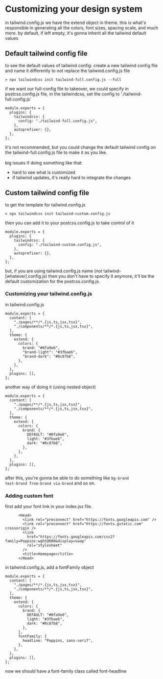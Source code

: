 # Customizing your design system

in tailwind.config.js we have the extend
object in theme. this is what's responsible in generating all the colors, font sizes, spacing scale, and much more. by default, if left empty, it's gonna inherit all the tailwind default values

## Default tailwind config file

to see the default values of tailwind config: create a new tailwind config file and name it differently to not replace the tailwind.config.js file

```
> npx tailwindcss init tailwind-full.config.js --full
```

if we want our full-config file to takeover, we could specify in postcss.config.js file, in the tailwindcss, set the config to './tailwind-full.config.js'

```
module.exports = {
  plugins: {
    tailwindcss: {
      config: "./tailwind-full.config.js",
    },
    autoprefixer: {},
  },
};
```

it's not recommended, but you could change the default tailwind config on the tailwind-full.config.js file to make it as you like.
<br><br>
big issues if doing something like that:
<br>

- hard to see what is customized
- if tailwind updates, it's really hard to integrate the changes

## Custom tailwind config file

to get the template for tailwind.config.js

```
> npx tailwindcss init tailwind-custom.config.js
```

then you can add it to your postcss.config.js to take control of it

```
module.exports = {
  plugins: {
    tailwindcss: {
      config: "./tailwind-custom.config.js",
    },
    autoprefixer: {},
  },
};
```

but, if you are using tailwind.config.js name (not tailwind-\[whatever\].config.js) then you don't have to specify it anymore, it'll be the default customization for the postcss.config.js.

### Customizing your tailwind.config.js

in tailwind.config.js

```
module.exports = {
  content: [
    "./pages/**/*.{js,ts,jsx,tsx}",
    "./components/**/*.{js,ts,jsx,tsx}",
  ],
  theme: {
    extend: {
      colors: {
        brand: "#0fa9e6",
        "brand-light": "#3fbaeb",
        "brand-dark": "#0c87b8",
      },
    },
  },
  plugins: [],
};
```

another way of doing it (using nested object)

```
module.exports = {
  content: [
    "./pages/**/*.{js,ts,jsx,tsx}",
    "./components/**/*.{js,ts,jsx,tsx}",
  ],
  theme: {
    extend: {
      colors: {
        brand: {
          DEFAULT: "#0fa9e6",
          light: "#3fbaeb",
          dark: "#0c87b8",
        },
      },
    },
  },
  plugins: [],
};
```

after this, you're gonna be able to do something like <code>bg-brand text-brand from-brand via-brand</code> and so on.

### Adding custom font

first add your font link in your index.jsx file.

```
      <Head>
        <link rel="preconnect" href="https://fonts.googleapis.com" />
        <link rel="preconnect" href="https://fonts.gstatic.com" crossorigin />
        <link
          href="https://fonts.googleapis.com/css2?family=Poppins:wght@600&display=swap"
          rel="stylesheet"
        />
        <title>Homepage</title>
      </Head>
```

in tailwind.config.js, add a fontFamily object

```
module.exports = {
  content: [
    "./pages/**/*.{js,ts,jsx,tsx}",
    "./components/**/*.{js,ts,jsx,tsx}",
  ],
  theme: {
    extend: {
      colors: {
        brand: {
          DEFAULT: "#0fa9e6",
          light: "#3fbaeb",
          dark: "#0c87b8",
        },
      },
      fontFamily: {
        headline: "Poppins, sans-serif",
      },
    },
  },
  plugins: [],
};
```

now we should have a font-family class called font-headline

